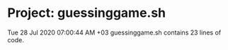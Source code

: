 # Project: guessinggame.sh
Tue 28 Jul 2020 07:00:44 AM +03
guessinggame.sh contains 23 lines of code.

